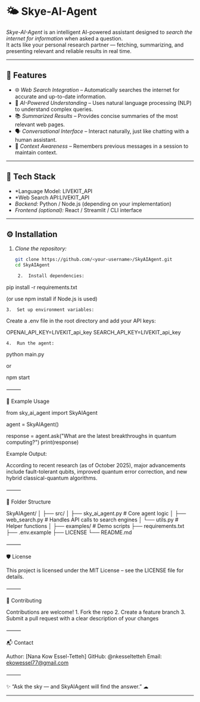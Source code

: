 # 🌤 Skye-AI-Agent

*Skye-AI-Agent* is an intelligent AI-powered assistant designed to *search the internet for information* when asked a question.  
It acts like your personal research partner — fetching, summarizing, and presenting relevant and reliable results in real time.

---

## 🚀 Features

- 🌐 *Web Search Integration* – Automatically searches the internet for accurate and up-to-date information.  
- 🧠 *AI-Powered Understanding* – Uses natural language processing (NLP) to understand complex queries.  
- 📚 *Summarized Results* – Provides concise summaries of the most relevant web pages.  
- 🗣 *Conversational Interface* – Interact naturally, just like chatting with a human assistant.  
- 🔄 *Context Awareness* – Remembers previous messages in a session to maintain context.  

---

## 🧩 Tech Stack

- *Language Model: LIVEKIT_API 
- *Web Search API:LIVEKIT_API
- *Backend:* Python / Node.js (depending on your implementation)  
- *Frontend (optional):* React / Streamlit / CLI interface  

---

## ⚙ Installation

1. *Clone the repository:*
   ```bash
   git clone https://github.com/<your-username>/SkyAIAgent.git
   cd SkyAIAgent

	2.	Install dependencies:

pip install -r requirements.txt

(or use npm install if Node.js is used)

	3.	Set up environment variables:
Create a .env file in the root directory and add your API keys:

OPENAI_API_KEY=LIVEKIT_api_key
SEARCH_API_KEY=LIVEKIT_api_key


	4.	Run the agent:

python main.py

or

npm start



⸻

🧠 Example Usage

from sky_ai_agent import SkyAIAgent

agent = SkyAIAgent()

response = agent.ask("What are the latest breakthroughs in quantum computing?")
print(response)

Example Output:

According to recent research (as of October 2025), major advancements include fault-tolerant qubits,
improved quantum error correction, and new hybrid classical-quantum algorithms.


⸻

🧩 Folder Structure

SkyAIAgent/
│
├── src/
│   ├── sky_ai_agent.py      # Core agent logic
│   ├── web_search.py        # Handles API calls to search engines
│   └── utils.py             # Helper functions
│
├── examples/                # Demo scripts
├── requirements.txt
├── .env.example
├── LICENSE
└── README.md


⸻

🛡 License

This project is licensed under the MIT License – see the LICENSE file for details.

⸻

🤝 Contributing

Contributions are welcome!
	1.	Fork the repo
	2.	Create a feature branch
	3.	Submit a pull request with a clear description of your changes

⸻

📬 Contact

Author: [Nana Kow Essel-Tetteh]
GitHub: @nkesseltetteh
Email: ekowessel77@gmail.com

⸻

✨ “Ask the sky — and SkyAIAgent will find the answer.” ☁

---

